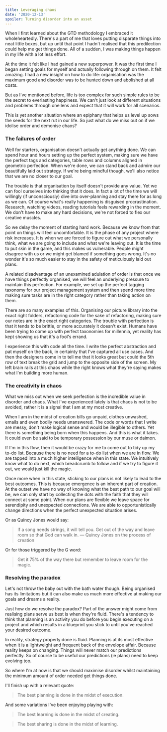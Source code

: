```yaml
---
title: Leveraging chaos
date: '2020-12-13'
spoiler: Turning disorder into an asset
---
```


When I first learned about the GTD methodology I embraced it wholeheartedly. There's a part of me that loves putting disparate things into neat little boxes, but up until that point I hadn't realised that this predilection could help me get things done. All of a sudden, I was making things happen in my life with a lot less effort.

At the time it felt like I had gained a new superpower. It was the first time I began setting goals for myself and actually following through on them. It felt amazing. I had a new insight on how to do life: organisation was the maximum good and disorder was to be hunted down and abolished at all costs.

But as I've mentioned before, life is too complex for such simple rules to be the secret to everlasting happiness. We can't just look at different situations and problems through one lens and expect that it will work for all scenarios.

This is yet another situation where an epiphany that helps us level up sows the seeds for the next rut in our life. So just what do we miss out on if we idolise order and demonise chaos?

### The failures of order

Well for starters, organisation doesn't actually get anything done. We can spend hour and hours setting up the perfect system, making sure we have the perfect tags and categories, table rows and columns aligned in geometric perfection. When we're done, we can stand back and admire our beautifully laid out strategy. If we're being mindful though, we'll also notice that we are no closer to our goal.

The trouble is that organisation by itself doesn't provide any value. Yet we can fool ourselves into thinking that it does. In fact a lot of the time we will willingly (if unconsciously) dive into over-planning and stay there for as long as we can. Of course what's really happening is disguised procrastination. Research, watching videos, reading tutorials feels rewarding in the moment. We don't have to make any hard decisions, we're not forced to flex our creative muscles.

So we delay the moment of starting hard work. Because we know from that point on things will feel uncomfortable. It is the phase of any project where risk increases. It is when we are forced to figure out what we personally think, what we are going to include and what we're leaving out. It is the time to put skin in the game, and this makes us vulnerable. People might disagree with us or we might get blamed if something goes wrong. It's no wonder it's so much easier to stay in the safety of meticulously laid out plans.

A related disadvantage of an unexamined adulation of order is that once we have things perfectly organised, we will feel an underlying pressure to maintain this perfection. For example, we set up the perfect tagging taxonomy for our project management system and then spend more time making sure tasks are in the right category rather than taking action on them.

There are so many examples of this. Organising our picture library into the exact right folders, refactoring code for the sake of refactoring, making sure our notes are in the exact right categories. The trouble with perfection is that it tends to be brittle, or more accurately it doesn't exist. Humans have been trying to come up with perfect taxonomies for millennia, yet reality has kept showing us that it's a fool's errand.

I experience this with code all the time. I write the perfect abstraction and pat myself on the back, in certainty that I've captured all use cases. And then the designers come in to tell me that it looks great but could the 5th row of text break the grid and jump to the opposite side of the screen. My left brain rails at this chaos while the right knows what they're saying makes what I'm building more human.

### The creativity in chaos

What we miss out when we seek perfection is the incredible value in disorder and chaos. What I've experienced lately is that chaos is not to be avoided, rather it is a signal that I am at my most creative.

When I am in the midst of creation bills go unpaid, clothes unwashed, emails and even bodily needs unanswered. The code or words that I write are messy, don't make logical sense and would be illegible to others. Yet there is something being born when this happens. And this is what it takes. It could even be said to be temporary possession by our muse or daimon.

If I'm in this flow, then it would be crazy for me to come out to tidy up my to-do list. Because there is no need for a to-do list when we are in flow. We are tapped into a much higher intelligence when in this state. We intuitively know what to do next, which breadcrumb to follow and if we try to figure it out, we would just kill the magic.

Once more when in this state, sticking to our plans is not likely to lead to the best outcomes. This is because emergence is an inherent part of creation. At the outset we have no way of knowing what the best path to our goal will be, we can only start by collecting the dots with the faith that they will connect at some point. When our plans are flexible we leave space for serendipity and unexpected connections. We are able to opportunistically change directions when the perfect unexpected situation arises.

Or as Quincy Jones would say:

> If a song needs strings, it will tell you. Get out of the way and leave room so that God can walk in. — Quincy Jones on the process of creation

Or for those triggered by the G word:

> Get it 75% of the way there but remember to leave room for the magic.

### Resolving the paradox

Let's not throw the baby out with the bath water though. Being organised has its limitations but it can also make us much more effective at making our goals and dreams a reality.

Just how do we resolve the paradox? Part of the answer might come from realising plans serve us best is when they're fluid. There's a tendency to think that planning is an activity you do before you begin executing on a project and which results in a blueprint you stick to until you've reached your desired outcome.

In reality, strategy properly done is fluid. Planning is at its most effective when it is a lightweight and frequent back of the envelope affair. Because reality keeps on changing. Things will never match our predictions perfectly. So of course to be useful our predictions (ie plans) need to keep evolving too.

So where I'm at now is that we should maximise disorder whilst maintaining the minimum amount of order needed get things done.

I'll finish up with a relevant quote:

> The best planning is done in the midst of execution.

And some variations I've been enjoying playing with:

> The best learning is done in the midst of creating.

> The best sharing is done in the midst of learning.